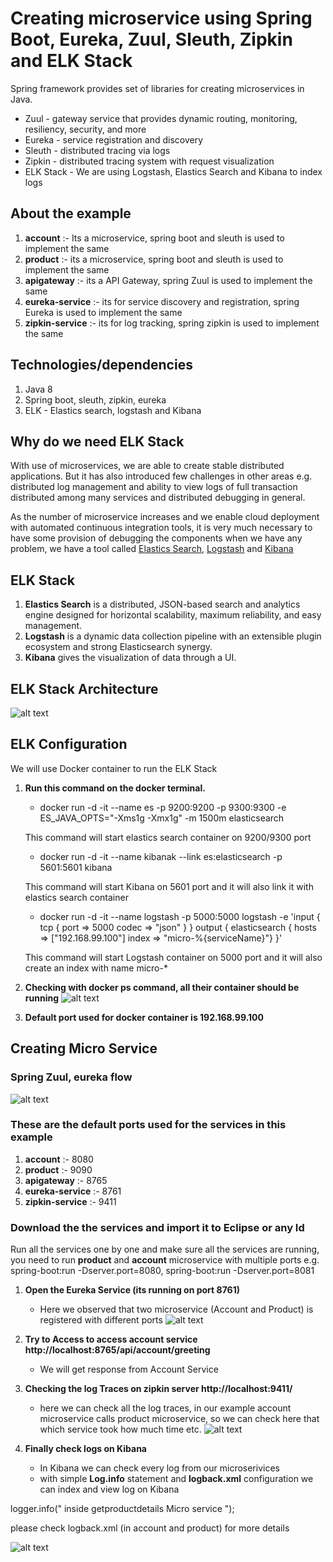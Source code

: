 # Creating microservice using Spring Boot, Eureka, Zuul, Sleuth, Zipkin and ELK Stack

Spring framework provides set of libraries for creating microservices in Java.

* Zuul - gateway service that provides dynamic routing, monitoring, resiliency, security, and more
* Eureka - service registration and discovery
* Sleuth - distributed tracing via logs
* Zipkin - distributed tracing system with request visualization
* ELK Stack - We are using Logstash, Elastics Search and Kibana to index logs

## About the example

1. **account** :- Its a microservice, spring boot and sleuth is used to implement the same
2. **product** :- its a microservice, spring boot and sleuth is used to implement the same
3. **apigateway** :- its a API Gateway, spring Zuul is used to implement the same
4. **eureka-service** :- its for service discovery and registration, spring Eureka is used to implement the same
5. **zipkin-service** :- its for log tracking, spring zipkin is used to implement the same

## Technologies/dependencies
1. Java 8
2. Spring boot, sleuth, zipkin, eureka
3. ELK - Elastics search, logstash and Kibana

## Why do we need ELK Stack

With use of microservices, we are able to create stable distributed applications. But it has also introduced few challenges in other areas e.g. distributed log management and ability to view logs of full transaction distributed among many services and distributed debugging in general.

As the number of microservice increases and we enable cloud deployment with automated continuous integration tools, it is very much necessary to have some provision of debugging the components when we have any problem, we have a tool called [Elastics Search](https://www.elastic.co/), [Logstash](https://www.elastic.co/products/logstash) and [Kibana](https://www.elastic.co/products/kibana) 


## ELK Stack

1. **Elastics Search** is a distributed, JSON-based search and analytics engine designed for horizontal scalability, maximum reliability, and easy management.
2. **Logstash** is a dynamic data collection pipeline with an extensible plugin ecosystem and strong Elasticsearch synergy.
3. **Kibana** gives the visualization of data through a UI.

## ELK Stack Architecture
![alt text](https://github.com/kuldeepsingh99/microservice-elk/blob/master/images/elastics.jpg "ELK")

## ELK Configuration

We will use Docker container to run the ELK Stack

1. **Run this command on the docker terminal.**
   * docker run -d -it --name es -p 9200:9200 -p 9300:9300 -e ES_JAVA_OPTS="-Xms1g -Xmx1g" -m 1500m elasticsearch
    
    This command will start elastics search container on 9200/9300 port
    
   * docker run -d -it --name kibanak --link es:elasticsearch -p 5601:5601 kibana
   
   This command will start Kibana on 5601 port and it will also link it with elastics search container
   
   * docker run -d -it --name logstash -p 5000:5000 logstash -e 'input { tcp { port => 5000 codec => "json" } } output { elasticsearch { hosts => ["192.168.99.100"] index => "micro-%{serviceName}"} }'
   
   This command will start Logstash container on 5000 port and it will also create an index with name micro-*
   
2. **Checking with docker ps command, all their container should be running**
![alt text](https://github.com/kuldeepsingh99/microservice-elk/blob/master/images/dockerps.PNG "ELK Stack")

3. **Default port used for docker container is 192.168.99.100**

## Creating Micro Service

### Spring Zuul, eureka flow
![alt text](https://github.com/kuldeepsingh99/microservice-elk/blob/master/images/ZuulFlow.png "Zuul flow")

### These are the default ports used for the services in this example
1. **account** :- 8080
2. **product** :- 9090
3. **apigateway** :- 8765
4. **eureka-service** :- 8761
5. **zipkin-service** :- 9411

### Download the the services and import it to Eclipse or any Id

Run all the services one by one and make sure all the services are running, you need to run **product** and **account** microservice with multiple ports e.g. spring-boot:run -Dserver.port=8080, spring-boot:run -Dserver.port=8081 

1. **Open the Eureka Service (its running on port 8761)**
   * Here we observed that two microservice (Account and Product) is registered with different ports
   ![alt text](https://github.com/kuldeepsingh99/microservice-elk/blob/master/images/eureka.png "Spring Eureka")
   
2. **Try to Access to access account service http://localhost:8765/api/account/greeting**
   * We will get response from Account Service
   
3. **Checking the log Traces on zipkin server http://localhost:9411/**
   * here we can check all the log traces, in our example account microservice calls product microservice, so we can check here that which service took how much time etc.
   ![alt text](https://github.com/kuldeepsingh99/microservice-elk/blob/master/images/zipkin.png "Spring Zipkin")
   
4. **Finally check logs on Kibana**
   * In Kibana we can check every log from our microserivices
   * with simple **Log.info** statement and **logback.xml** configuration we can index and view log on Kibana

logger.info(" inside getproductdetails  Micro service ");

please check logback.xml (in account and product) for more details

![alt text](https://github.com/kuldeepsingh99/microservice-elk/blob/master/images/kibana.png "Kibana")








